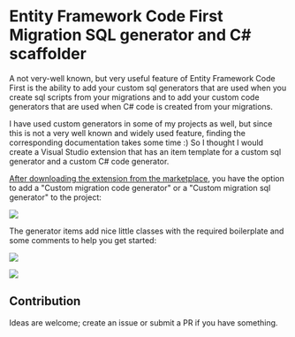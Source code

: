 # Entity Framework Code First Migration SQL generator and C# scaffolder

A not very-well known, but very useful feature of Entity Framework Code First is the ability to add your custom sql generators that are used when you create sql scripts from your migrations and to add your custom code generators that are used when C# code is created from your migrations. 

I have used custom generators in some of my projects as well, but since this is not a very well known and widely used feature, finding the corresponding documentation takes some time :) So I thought I would create a Visual Studio extension that has an item template for a custom sql generator and a custom C# code generator.

[After downloading the extension from the marketplace](), you have the option to add a "Custom migration code generator" or a "Custom migration sql generator" to the project:

![](https://dotnetfalconcontent.blob.core.windows.net/entity-framework-code-first-generator-templates/addnewitems.png)

The generator items add nice little classes with the required boilerplate and some comments to help you get started:

![](https://dotnetfalconcontent.blob.core.windows.net/entity-framework-code-first-generator-templates/codegenerator.png)

![](https://dotnetfalconcontent.blob.core.windows.net/entity-framework-code-first-generator-templates/sqlgenerator.png)

## Contribution

Ideas are welcome; create an issue or submit a PR if you have something.
